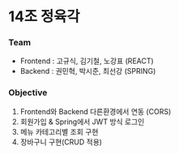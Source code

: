 # 14조 정육각

### Team
+ Frontend : 고규식, 김기철, 노강표 (REACT)
+ Backend : 권민혁, 박시준, 최선강 (SPRING)

### Objective
1. Frontend와 Backend 다른환경에서 연동 (CORS)
2. 회원가입 & Spring에서 JWT 방식 로그인
3. 메뉴 카테고리별 조회 구현
4. 장바구니 구현(CRUD 적용)

